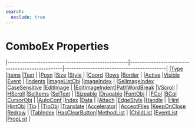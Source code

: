 ```yaml
---
search:
  exclude: true
---
```


<h1 class="heading"><span class="name">ComboEx Properties</span></h1>

|---------------------------------------------------|-------------------------------------------------|-------------------------------------------|
|[Type](../properties/type.md)                      |[Items](../properties/items.md)                  |[Text](../properties/text.md)              |
|[Posn](../properties/posn.md)                      |[Size](../properties/size.md)                    |[Style](../properties/style.md)            |
|[Coord](../properties/coord.md)                    |[Rows](../properties/rows.md)                    |[Border](../properties/border.md)          |
|[Active](../properties/active.md)                  |[Visible](../properties/visible.md)              |[Event](../properties/event.md)            |
|[Indents](../properties/indents.md)                |[ImageListObj](../properties/imagelistobj.md)    |[ImageIndex](../properties/imageindex.md)  |
|[SelImageIndex](../properties/selimageindex.md)    |[CaseSensitive](../properties/casesensitive.md)  |[EditImage](../properties/editimage.md)    |
|[EditImageIndent](../properties/editimageindent.md)|[PathWordBreak](../properties/pathwordbreak.md)  |[VScroll](../properties/vscroll.md)        |
|[HScroll](../properties/hscroll.md)                |[SelItems](../properties/selitems.md)            |[SelText](../properties/seltext.md)        |
|[Sizeable](../properties/sizeable.md)              |[Dragable](../properties/dragable.md)            |[FontObj](../properties/fontobj.md)        |
|[FCol](../properties/fcol.md)                      |[BCol](../properties/bcol.md)                    |[CursorObj](../properties/cursorobj.md)    |
|[AutoConf](../properties/autoconf.md)              |[Index](../properties/index-property.md)                  |[Data](../properties/data.md)              |
|[Attach](../properties/attach.md)                  |[EdgeStyle](../properties/edgestyle.md)          |[Handle](../properties/handle.md)          |
|[Hint](../properties/hint.md)                      |[HintObj](../properties/hintobj.md)              |[Tip](../properties/tip.md)                |
|[TipObj](../properties/tipobj.md)                  |[Translate](../properties/translate.md)          |[Accelerator](../properties/accelerator.md)|
|[AcceptFiles](../properties/acceptfiles.md)        |[KeepOnClose](../properties/keeponclose.md)      |[Redraw](../properties/redraw.md)          |
|[TabIndex](../properties/tabindex.md)              |[HasClearButton](../properties/hasclearbutton.md)|[MethodList](../properties/methodlist.md)  |
|[ChildList](../properties/childlist.md)            |[EventList](../properties/eventlist.md)          |[PropList](../properties/proplist.md)      |
